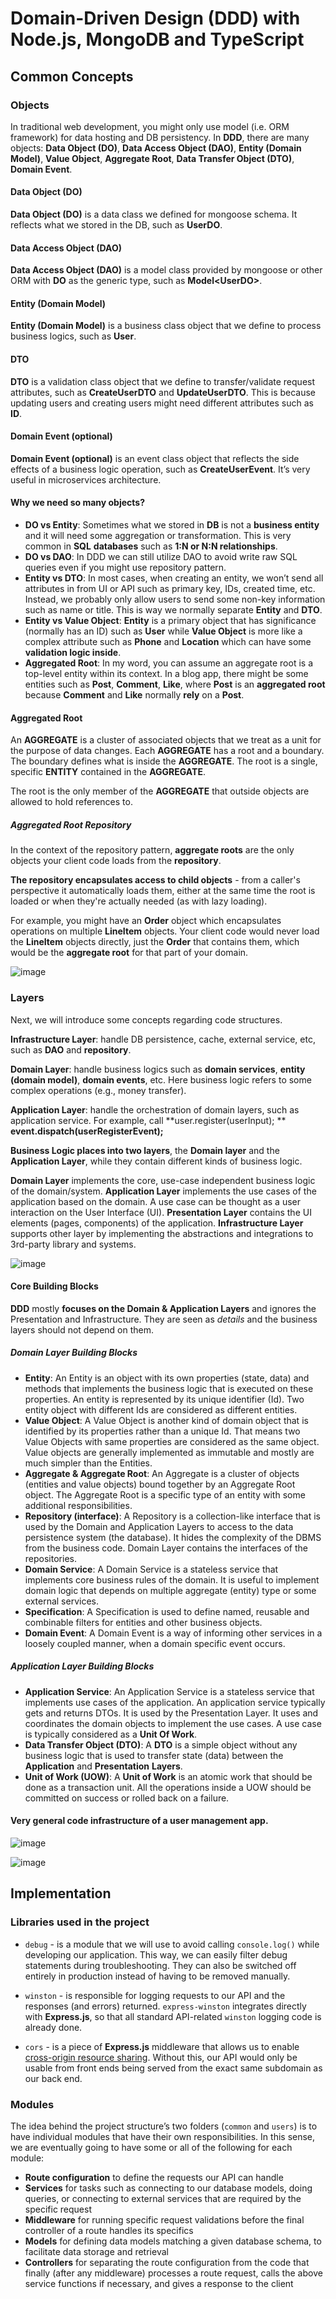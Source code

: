 # Domain-Driven Design (DDD) with Node.js, MongoDB and TypeScript

## Common Concepts

### Objects

In traditional web development, you might only use model (i.e. ORM framework) for data hosting and DB persistency. In **DDD**, there are many objects: **Data Object (DO)**, **Data Access Object (DAO)**, **Entity (Domain Model)**, **Value Object**, **Aggregate Root**, **Data Transfer Object (DTO)**, **Domain Event**.


#### Data Object (DO)

**Data Object (DO)** is a data class we defined for mongoose schema. It reflects what we stored in the DB, such as **UserDO**.


#### Data Access Object (DAO)

**Data Access Object (DAO)** is a model class provided by mongoose or other ORM with **DO** as the generic type, such as **Model\<UserDO\>**.


#### Entity (Domain Model)

**Entity (Domain Model)** is a business class object that we define to process business logics, such as **User**.


#### DTO

**DTO** is a validation class object that we define to transfer/validate request attributes, such as **CreateUserDTO** and **UpdateUserDTO**. This is because updating users and creating users might need different attributes such as **ID**.


#### Domain Event (optional)

**Domain Event (optional)** is an event class object that reflects the side effects of a business logic operation, such as **CreateUserEvent**. It’s very useful in microservices architecture.


#### Why we need so many objects? 

- **DO vs Entity**: Sometimes what we stored in **DB** is not a **business entity** and it will need some aggregation or transformation. This is very common in **SQL** **databases** such as **1:N or N:N relationships**.
- **DO vs DAO**: In DDD we can still utilize DAO to avoid write raw SQL queries even if you might use repository pattern.
- **Entity vs DTO**: In most cases, when creating an entity, we won’t send all attributes in from UI or API such as primary key, IDs, created time, etc. Instead, we probably only allow users to send some non-key information such as name or title. This is way we normally separate **Entity** and **DTO**.
- **Entity vs Value Object**: **Entity** is a primary object that has significance (normally has an ID) such as **User** while **Value Object** is more like a complex attribute such as **Phone** and **Location** which can have some **validation logic inside**.
- **Aggregated Root**: In my word, you can assume an aggregate root is a top-level entity within its context. In a blog app, there might be some entities such as **Post**, **Comment**, **Like**, where **Post** is an **aggregated root** because **Comment** and **Like** normally **rely** on a **Post**.


#### Aggregated Root

An **AGGREGATE** is a cluster of associated objects that we treat as a unit for the purpose of data changes. Each **AGGREGATE** has a root and a boundary. The boundary defines what is inside the **AGGREGATE**. The root is a single, specific **ENTITY** contained in the **AGGREGATE**.

The root is the only member of the **AGGREGATE** that outside objects are allowed to hold references to.


##### Aggregated Root Repository

In the context of the repository pattern, **aggregate roots** are the only objects your client code loads from the **repository**.

**The repository encapsulates access to child objects** - from a caller's perspective it automatically loads them, either at the same time the root is loaded or when they're actually needed (as with lazy loading).

For example, you might have an **Order** object which encapsulates operations on multiple **LineItem** objects. Your client code would never load the **LineItem** objects directly, just the **Order** that contains them, which would be the **aggregate root** for that part of your domain.

![image](https://user-images.githubusercontent.com/34960418/197242336-ef53b98e-e04f-4e08-9b8a-effd4a70d275.png)


### Layers

Next, we will introduce some concepts regarding code structures.

**Infrastructure Layer**: handle DB persistence, cache, external service, etc, such as **DAO** and **repository**.

**Domain Layer**: handle business logics such as **domain services**, **entity (domain model)**, **domain events**, etc. Here business logic refers to some complex operations (e.g., money transfer).

**Application Layer**: handle the orchestration of domain layers, such as application service. For example, call **user.register(userInput); ** **event.dispatch(userRegisterEvent);**

**Business Logic places into two layers**, the **Domain layer** and the **Application Layer**, while they contain different kinds of business logic.

**Domain Layer** implements the core, use-case independent business logic of the domain/system.
**Application Layer** implements the use cases of the application based on the domain. A use case can be thought as a user interaction on the User Interface (UI).
**Presentation Layer** contains the UI elements (pages, components) of the application.
**Infrastructure Layer** supports other layer by implementing the abstractions and integrations to 3rd-party library and systems.

![image](https://user-images.githubusercontent.com/34960418/197245158-7e79a851-c740-4087-87a8-7f79f4a70f52.png)


#### Core Building Blocks

**DDD** mostly **focuses on the Domain & Application Layers** and ignores the Presentation and Infrastructure. They are seen as *details* and the business layers should not depend on them.


##### Domain Layer Building Blocks

- **Entity**: An Entity is an object with its own properties (state, data) and methods that implements the business logic that is executed on these properties. An entity is represented by its unique identifier (Id). Two entity object with different Ids are considered as different entities.
- **Value Object**: A Value Object is another kind of domain object that is identified by its properties rather than a unique Id. That means two Value Objects with same properties are considered as the same object. Value objects are generally implemented as immutable and mostly are much simpler than the Entities.
- **Aggregate & Aggregate Root**: An Aggregate is a cluster of objects (entities and value objects) bound together by an Aggregate Root object. The Aggregate Root is a specific type of an entity with some additional responsibilities.
- **Repository (interface)**: A Repository is a collection-like interface that is used by the Domain and Application Layers to access to the data persistence system (the database). It hides the complexity of the DBMS from the business code. Domain Layer contains the interfaces of the repositories.
- **Domain Service**: A Domain Service is a stateless service that implements core business rules of the domain. It is useful to implement domain logic that depends on multiple aggregate (entity) type or some external services.
- **Specification**: A Specification is used to define named, reusable and combinable filters for entities and other business objects.
- **Domain Event**: A Domain Event is a way of informing other services in a loosely coupled manner, when a domain specific event occurs.


##### Application Layer Building Blocks

- **Application Service**: An Application Service is a stateless service that implements use cases of the application. An application service typically gets and returns DTOs. It is used by the Presentation Layer. It uses and coordinates the domain objects to implement the use cases. A use case is typically considered as a **Unit Of Work**.
- **Data Transfer Object (DTO)**: A **DTO** is a simple object without any business logic that is used to transfer state (data) between the **Application** and **Presentation** **Layers**.
- **Unit of Work (UOW)**: A **Unit of Work** is an atomic work that should be done as a transaction unit. All the operations inside a UOW should be committed on success or rolled back on a failure.


#### Very general code infrastructure of a user management app.

![image](https://user-images.githubusercontent.com/34960418/197244636-694622a4-63c3-4c49-abe3-b088022d188f.png)

![image](https://user-images.githubusercontent.com/34960418/197244786-da679884-5255-440f-aac9-30c7b1456e40.png)


## Implementation

### Libraries used in the project

- `debug` - is a module that we will use to avoid calling ```console.log()``` while developing our application. This way, we can easily filter debug statements during troubleshooting. They can also be switched off entirely in production instead of having to be removed manually.

- `winston` - is responsible for logging requests to our API and the responses (and errors) returned. `express-winston` integrates directly with **Express.js**, so that all standard API-related `winston` logging code is already done.

- `cors` - is a piece of **Express.js** middleware that allows us to enable [cross-origin resource sharing](https://developer.mozilla.org/en-US/docs/Web/HTTP/CORS). Without this, our API would only be usable from front ends being served from the exact same subdomain as our back end.


### Modules

The idea behind the project structure’s two folders (`common` and `users`) is to have individual modules that have their own responsibilities. In this sense, we are eventually going to have some or all of the following for each module:

- **Route configuration** to define the requests our API can handle
- **Services** for tasks such as connecting to our database models, doing queries, or connecting to external services that are required by the specific request
- **Middleware** for running specific request validations before the final controller of a route handles its specifics
- **Models** for defining data models matching a given database schema, to facilitate data storage and retrieval
- **Controllers** for separating the route configuration from the code that finally (after any middleware) processes a route request, calls the above service functions if necessary, and gives a response to the client